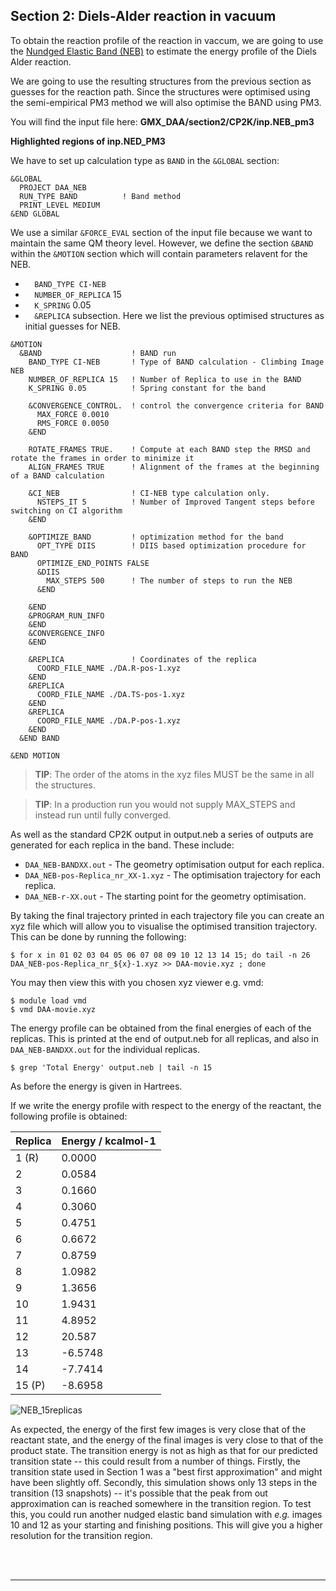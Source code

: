 ## Section 2: Diels-Alder reaction in vacuum

To obtain the reaction profile of the reaction in vaccum, we are going to use the [Nundged Elastic Band (NEB)](https://theory.cm.utexas.edu/henkelman/pubs/jonsson98_385.pdf) to estimate the energy profile of the Diels Alder reaction. 

We are going to use the resulting structures from the previous section as guesses for the reaction path. Since the structures were optimised using the semi-empirical PM3 method we will also optimise the BAND using PM3. 

You will find the input file here: **GMX_DAA/section2/CP2K/inp.NEB_pm3**

**Highlighted regions of inp.NED_PM3**

We have to set up calculation type as `BAND` in the `&GLOBAL` section:

```
&GLOBAL
  PROJECT DAA_NEB
  RUN_TYPE BAND          ! Band method
  PRINT_LEVEL MEDIUM
&END GLOBAL
```

We use a similar `&FORCE_EVAL` section of the input file because we want to maintain the same QM theory level.
However, we define the section `&BAND` within the `&MOTION` section which will contain parameters relavent for the NEB. 

- `  BAND_TYPE CI-NEB`
- `  NUMBER_OF_REPLICA` 15
- `  K_SPRING` 0.05
- `  &REPLICA` subsection. Here we list the previous optimised structures as initial guesses for NEB.


```
&MOTION
  &BAND                    ! BAND run
    BAND_TYPE CI-NEB       ! Type of BAND calculation - Climbing Image NEB
    NUMBER_OF_REPLICA 15   ! Number of Replica to use in the BAND
    K_SPRING 0.05          ! Spring constant for the band
    
    &CONVERGENCE_CONTROL.  ! control the convergence criteria for BAND
      MAX_FORCE 0.0010
      RMS_FORCE 0.0050
    &END
    
    ROTATE_FRAMES TRUE.    ! Compute at each BAND step the RMSD and rotate the frames in order to minimize it
    ALIGN_FRAMES TRUE      ! Alignment of the frames at the beginning of a BAND calculation
    
    &CI_NEB                ! CI-NEB type calculation only.
      NSTEPS_IT 5          ! Number of Improved Tangent steps before switching on CI algorithm
    &END
    
    &OPTIMIZE_BAND         ! optimization method for the band 
      OPT_TYPE DIIS        ! DIIS based optimization procedure for BAND
      OPTIMIZE_END_POINTS FALSE
      &DIIS
        MAX_STEPS 500      ! The number of steps to run the NEB
      &END
      
    &END
    &PROGRAM_RUN_INFO
    &END
    &CONVERGENCE_INFO
    &END

    &REPLICA               ! Coordinates of the replica
      COORD_FILE_NAME ./DA.R-pos-1.xyz
    &END
    &REPLICA
      COORD_FILE_NAME ./DA.TS-pos-1.xyz
    &END
    &REPLICA
      COORD_FILE_NAME ./DA.P-pos-1.xyz
    &END
  &END BAND

&END MOTION
```

> **TIP**: The order of the atoms in the xyz files MUST be the same in all the structures. 

> **TIP**: In a production run you would not supply MAX_STEPS and instead run until fully converged.

As well as the standard CP2K output in output.neb a series of outputs are generated for each replica in the band. These include:

- ``DAA_NEB-BANDXX.out`` - The geometry optimisation output for each replica.
- ``DAA_NEB-pos-Replica_nr_XX-1.xyz`` - The optimisation trajectory for each replica.
- ``DAA_NEB-r-XX.out`` - The starting point for the geometry optimisation.

By taking the final trajectory printed in each trajectory 
file  you can create an xyz file which will allow you to visualise the optimised transition trajectory.
This can be done by running the following:

```
$ for x in 01 02 03 04 05 06 07 08 09 10 12 13 14 15; do tail -n 26 DAA_NEB-pos-Replica_nr_${x}-1.xyz >> DAA-movie.xyz ; done
```
You may then view this with you chosen xyz viewer e.g. vmd:

```
$ module load vmd
$ vmd DAA-movie.xyz
```
The energy profile can be obtained from the final energies of each of the replicas.
This is printed at the end of output.neb for all replicas, and also in ``DAA_NEB-BANDXX.out`` for the individual replicas.

```
$ grep 'Total Energy' output.neb | tail -n 15
```

As before the energy is given in Hartrees. 

If we write the energy profile with respect to the energy of the reactant, the following profile is obtained:



Replica  |  Energy / kcalmol-1
------------ | ------------- 
1 (R)  | 0.0000
 2 | 0.0584
 3 | 0.1660
 4 | 0.3060
 5 | 0.4751
 6 | 0.6672
 7 | 0.8759
 8 | 1.0982
 9 | 1.3656
10 | 1.9431
11 | 4.8952
12 | 20.587
13 | -6.5748
14 | -7.7414
15 (P)  | -8.6958



![NEB_15replicas](https://github.com/salomellabres/CP2K_tutorials_for_biological_simulations/blob/master/GMX_DAA/section2/CP2K/NEB_15rep.png)

As expected, the energy of the first few images is very close that of the reactant state,
and the energy of the final images is very close to that of the product state.
The transition energy is not as high as that for our predicted transition state
-- this could result from a number of things. Firstly, the transition state used
in Section 1 was a "best first approximation" and might have been slightly off.
Secondly, this simulation shows only 13 steps in the transition (13 snapshots)
-- it's possible that the peak from out approximation can is reached somewhere 
in the transition region. To test this, you could run another nudged elastic band
simulation with *e.g.* images 10 and 12 as your starting and finishing positions.
This will give you a higher resolution for the transition region.


<br/><br/>

---